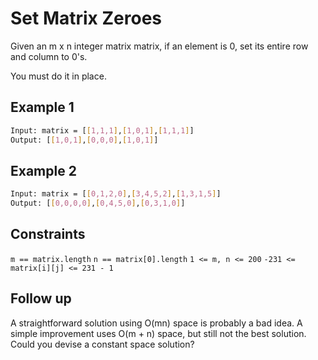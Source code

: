 # Set Matrix Zeroes

Given an m x n integer matrix matrix, if an element is 0, set its entire row and column to 0's.

You must do it in place.

## Example 1

```bash
Input: matrix = [[1,1,1],[1,0,1],[1,1,1]]
Output: [[1,0,1],[0,0,0],[1,0,1]]
```

## Example 2

```bash
Input: matrix = [[0,1,2,0],[3,4,5,2],[1,3,1,5]]
Output: [[0,0,0,0],[0,4,5,0],[0,3,1,0]]
```

## Constraints

`m == matrix.length`
`n == matrix[0].length`
`1 <= m, n <= 200`
`-231 <= matrix[i][j] <= 231 - 1`

## Follow up

A straightforward solution using O(mn) space is probably a bad idea.
A simple improvement uses O(m + n) space, but still not the best solution.
Could you devise a constant space solution?
